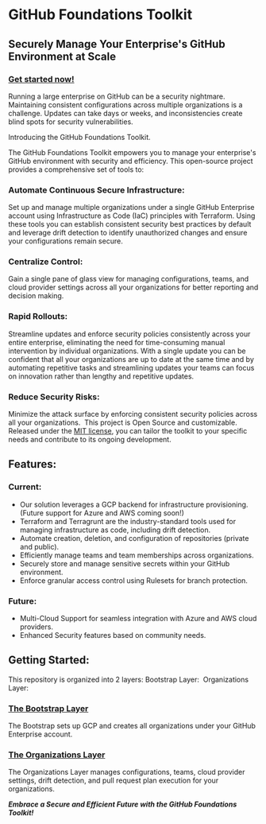 # GitHub Foundations Toolkit

## Securely Manage Your Enterprise's GitHub Environment at Scale 

### [Get started now!](./README.md#getting-started)

Running a large enterprise on GitHub can be a security nightmare. Maintaining consistent configurations across multiple organizations is a challenge. Updates can take days or weeks, and inconsistencies create blind spots for security vulnerabilities.

Introducing the GitHub Foundations Toolkit.

The GitHub Foundations Toolkit empowers you to manage your enterprise's GitHub environment with security and efficiency. This open-source project provides a comprehensive set of tools to:

### Automate Continuous Secure Infrastructure:
Set up and manage multiple organizations under a single GitHub Enterprise account using Infrastructure as Code (IaC) principles with Terraform. Using these tools you can establish consistent security best practices by default and leverage drift detection to identify unauthorized changes and ensure your configurations remain secure. 
### Centralize Control:
Gain a single pane of glass view for managing configurations, teams, and cloud provider settings across all your organizations for better reporting and decision making. 
### Rapid Rollouts:
Streamline updates and enforce security policies consistently across your entire enterprise, eliminating the need for time-consuming manual intervention by individual organizations. With a single update you can be confident that all your organizations are up to date at the same time and by automating repetitive tasks and streamlining updates your teams can focus on innovation rather than lengthy and repetitive updates. 
### Reduce Security Risks:
Minimize the attack surface by enforcing consistent security policies across all your organizations. 
This project is Open Source and customizable. Released under the [MIT license](./LICENSE.md), you can tailor the toolkit to your specific needs and contribute to its ongoing development. 
## Features:

### Current:
- Our solution leverages a GCP backend for infrastructure provisioning. (Future support for Azure and AWS coming soon!) 
- Terraform and Terragrunt are the industry-standard tools used for managing infrastructure as code, including drift detection. 
- Automate creation, deletion, and configuration of repositories (private and public). 
- Efficiently manage teams and team memberships across organizations. 
- Securely store and manage sensitive secrets within your GitHub environment. 
- Enforce granular access control using Rulesets for branch protection. 
### Future:
- Multi-Cloud Support for seamless integration with Azure and AWS cloud providers. 
- Enhanced Security features based on community needs. 

## Getting Started:
This repository is organized into 2 layers:
Bootstrap Layer:  Organizations Layer: 
### [The Bootstrap Layer](./bootstrap/README.md)

The Bootstrap sets up GCP and creates all organizations under your GitHub Enterprise account.

### [The Organizations Layer](./organizations/README.md)

The Organizations Layer manages configurations, teams, cloud provider settings, drift detection, and pull request plan execution for your organizations.

**_Embrace a Secure and Efficient Future with the GitHub Foundations Toolkit!_**
